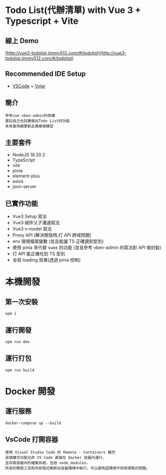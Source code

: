 # Todo List(代辦清單) with Vue 3 + Typescript + Vite

## 線上 Demo

[http://vue3-todolist.jimmy512.com/#/todolist](http://vue3-todolist.jimmy512.com/#/todolist)

## Recommended IDE Setup

- [VSCode](https://code.visualstudio.com/) + [Volar](https://marketplace.visualstudio.com/items?itemName=johnsoncodehk.volar)

## 簡介

```
參考vue-vben-admin的架構
嘗試自己也試著做出Todo List的功能
未來會持續更新此專案做練習
```

## 主要套件

- NodeJS 18.20.2
- TypeScript
- vite
- pinia
- element-plus
- axios
- json-server

## 已實作功能

- Vue3 Setup 寫法
- Vue3 組件父子溝通寫法
- Vue3 v-model 寫法
- Proxy API (解決開發時,打 API 跨域問題)
- env 環境檔案變數 (並且能讓 TS 正確讀到型別)
- 使用 pinia 來代替 vuex 的功能 (並且參考 vben-admin 的寫法對 API 做封裝)
- 打 API 能正確吃到 TS 型別
- 全局 loading 效果(透過 pinia 控制)

# 本機開發

## 第一次安裝

```sh=
npm i
```

## 運行開發

```sh=
npm run dev
```

## 運行打包

```sh=
npm run build
```

# Docker 開發

## 運行服務

```sh=
docker-compose up --build
```

## VsCode 打開容器

```
使用 Visual Studio Code 的 Remote - Containers 擴充
這個擴充功能允許 VS Code 直接在 Docker 容器內運行，
並存取容器內的檔案系統，包括 node_modules。
所有的開發工具和外掛程式都將在容器環境中執行，可以避免因環境不同而導致的問題。
```
